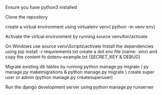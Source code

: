 Ensure you have python3 installed

Clone the repository

create a virtual environment using virtualenv venv( python -m venv env)

Activate the virtual environment by running source venv/bin/activate

On Windows use source venv\Scripts\activate
Install the dependencies using pip install -r requirements.txt
create a dot env file (name: .env) and copy the content fo dotenv-example.txt (SECRET_KEY & DEBUG)  

Migrate existing db tables by running python manage.py migrate ( py manage.py makemigrations & python manage.py migrate )
create super user or admin (python manage.py createsuperuser)

Run the django development server using python manage.py runserver
